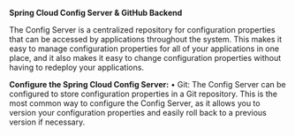 **Spring Cloud Config Server & GitHub Backend**

The Config Server is a centralized repository for configuration properties that can be accessed by applications throughout the system.
This makes it easy to manage configuration properties for all of your applications in one place, and it also makes it easy to change 
configuration properties without having to redeploy your applications.

**Configure the Spring Cloud Config Server:**
•	Git: The Config Server can be configured to store configuration properties in a Git repository. This is the most common way to configure the Config Server,
as it allows you to version your configuration properties and easily roll back to a previous version if necessary.


